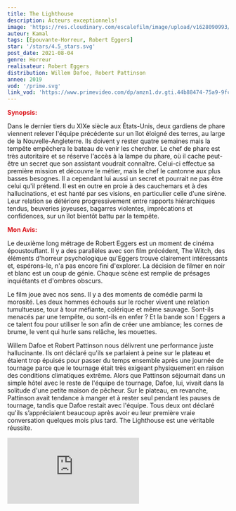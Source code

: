 ```yaml
---
title: The Lighthouse
description: Acteurs exceptionnels!
image: 'https://res.cloudinary.com/escalefilm/image/upload/v1628090993/The_Lighthouse_nl0awv.jpg'
auteur: Kamal
tags: [Epouvante-Horreur, Robert Eggers]
star: '/stars/4.5_stars.svg'
post_date: 2021-08-04
genre: Horreur
realisateur: Robert Eggers
distribution: Willem Dafoe, Robert Pattinson
annee: 2019
vod: '/prime.svg'
link_vod: 'https://www.primevideo.com/dp/amzn1.dv.gti.44b88474-75a9-9fc9-4294-24d4a5041fe9?autoplay=1&ref_=atv_cf_strg_wb'
---
```

<span style="color:#db161c">**Synopsis:**</span>

Dans le dernier tiers du XIXe siècle aux États-Unis, deux gardiens de phare viennent relever l'équipe précédente sur un îlot éloigné des terres, au large de la Nouvelle-Angleterre. Ils doivent y rester quatre semaines mais la tempête empêchera le bateau de venir les chercher. Le chef de phare est très autoritaire et se réserve l'accès à la lampe du phare, où il cache peut-être un secret que son assistant voudrait connaître. Celui-ci effectue sa première mission et découvre le métier, mais le chef le cantonne aux plus basses besognes. Il a cependant lui aussi un secret et pourrait ne pas être celui qu'il prétend. Il est en outre en proie à des cauchemars et à des hallucinations, et est hanté par ses visions, en particulier celle d'une sirène.
Leur relation se détériore progressivement entre rapports hiérarchiques tendus, beuveries joyeuses, bagarres violentes, imprécations et confidences, sur un îlot bientôt battu par la tempête.

<span style="color:#db161c">**Mon Avis:**</span>

Le deuxième long métrage de Robert Eggers est un moment de cinéma époustouflant. Il y a des parallèles avec son film précédent, The Witch, des éléments d'horreur psychologique qu'Eggers trouve clairement intéressants et, espérons-le, n'a pas encore fini d'explorer. La décision de filmer en noir et blanc est un coup de génie. Chaque scène est remplie de présages inquiétants et d'ombres obscurs.

Le film joue avec nos sens. Il y a des moments de comédie parmi la morosité. Les deux hommes échoués sur le rocher vivent une relation tumultueuse, tour à tour méfiante, colérique et même sauvage. Sont-ils menacés par une tempête, ou sont-ils en enfer ? Et la bande son ! Eggers a ce talent fou pour utiliser le son afin de créer une ambiance; les cornes de brume, le vent qui hurle sans relâche, les mouettes.

Willem Dafoe et Robert Pattinson nous délivrent une performance juste hallucinante. Ils ont déclaré qu'ils se parlaient à peine sur le plateau et étaient trop épuisés pour passer du temps ensemble après une journée de tournage parce que le tournage était très exigeant physiquement en raison des conditions climatiques extrême. Alors que Pattinson séjournait dans un simple hôtel avec le reste de l'équipe de tournage, Dafoe, lui, vivait dans la solitude d'une petite maison de pêcheur. Sur le plateau, en revanche, Pattinson avait tendance à manger et à rester seul pendant les pauses de tournage, tandis que Dafoe restait avec l'équipe. Tous deux ont déclaré qu'ils s’appréciaient beaucoup après avoir eu leur première vraie conversation quelques mois plus tard. The Lighthouse est une véritable réussite.

<div>
    <iframe src="https://www.youtube.com/embed/HGQtix20zO8" title="YouTube video player" frameborder="0" allow="accelerometer; autoplay; clipboard-write; encrypted-media; gyroscope; picture-in-picture" allowfullscreen></iframe>
</div>